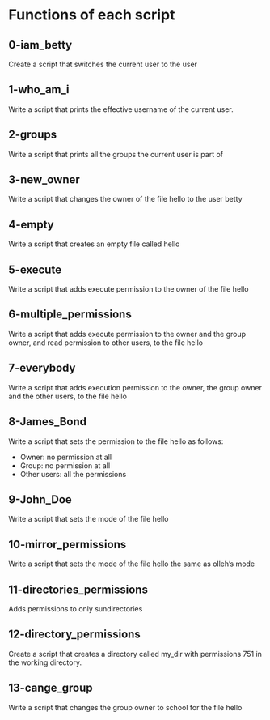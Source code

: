 # Functions of each script

## 0-iam_betty
Create a script that switches the current user to the user

## 1-who_am_i
Write a script that prints the effective username of the current user.

## 2-groups
Write a script that prints all the groups the current user is part of

## 3-new_owner
Write a script that changes the owner of the file hello to the user betty

## 4-empty
Write a script that creates an empty file called hello

## 5-execute
Write a script that adds execute permission to the owner of the file hello

## 6-multiple_permissions
Write a script that adds execute permission to the owner and the group owner, and read permission to other users, to the file hello

## 7-everybody
Write a script that adds execution permission to the owner, the group owner and the other users, to the file hello

## 8-James_Bond
Write a script that sets the permission to the file hello as follows:
- Owner: no permission at all
- Group: no permission at all
- Other users: all the permissions

## 9-John_Doe
Write a script that sets the mode of the file hello

## 10-mirror_permissions
Write a script that sets the mode of the file hello the same as olleh’s mode

## 11-directories_permissions
Adds permissions to only sundirectories

## 12-directory_permissions
Create a script that creates a directory called my_dir with permissions 751 in the working directory.

## 13-cange_group
Write a script that changes the group owner to school for the file hello
